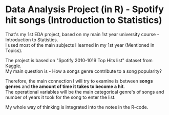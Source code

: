 # Data Analysis Project (in R) - Spotify hit songs (Introduction to Statistics)   
That's my 1st EDA project, based on my main 1st year university course - Introduction to Statistics.   
I used most of the main subjects I learned in my 1st year (Mentioned in Topics).  

The project is based on "Spotify 2010-1019 Top Hits list" dataset from Kaggle.  
My main question is - How a songs genre contribute to a song popularity?  

Therefore, the main connection I will try to examine is between **songs genres** and **the amount of time it takes to become a hit**.   
The operational variables will be the main categorical genre's of songs and number 
of years it took for the song to enter the list. 

My whole way of thinking is integrated into the notes in the R-code. 
